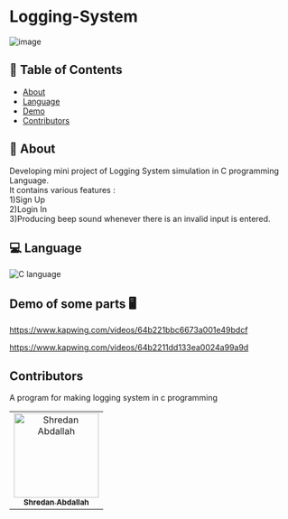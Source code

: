 # Logging-System

![image](https://i.postimg.cc/j52dzWQg/m.jpg)


## 📝 Table of Contents

- [About](#about)
- [Language](#language)
- [Demo](#demo)
- [Contributors](#contributors)

## 📙 About <a name = "about"></a>
Developing mini project of Logging System simulation in C programming Language.
<br />
It contains various features :
 <br />
1)Sign Up
 <br />
2)Login In
 <br />
3)Producing beep sound whenever there is an invalid input is entered.


## 💻 Language <a name = "Language"></a>

![C language](https://i.postimg.cc/JnS1qVQn/1200px-C-Programming-Language-svg.png)

## Demo of some parts 🖥️ <a name = "demo"></a>
https://www.kapwing.com/videos/64b221bbc6673a001e49bdcf

https://www.kapwing.com/videos/64b2211dd133ea0024a99a9d
## Contributors <a name = "contributors"></a>

<table>
  <tr>
    <td align="center">
    <a href="https://github.com/shredanabdullah" target="_black">
    <img src="https://avatars.githubusercontent.com/u/105118008?v=4" width="150px;" alt="Shredan Abdallah"/>
    <br />
    <sub><b>Shredan Abdallah</b></sub></a>
    </td>

A program for making logging system in c programming
